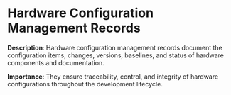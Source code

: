 # Hardware Configuration Management Records

**Description**: Hardware configuration management records document the configuration items, changes, versions, baselines, and status of hardware components and documentation.

**Importance**: They ensure traceability, control, and integrity of hardware configurations throughout the development lifecycle.
